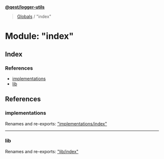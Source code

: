 **[@qest/logger-utils](../README.md)**

> [Globals](../README.md) / "index"

# Module: "index"

## Index

### References

* [implementations](_index_.md#implementations)
* [lib](_index_.md#lib)

## References

### implementations

Renames and re-exports: [&quot;implementations/index&quot;](_implementations_index_.md)

___

### lib

Renames and re-exports: [&quot;lib/index&quot;](_lib_index_.md)

